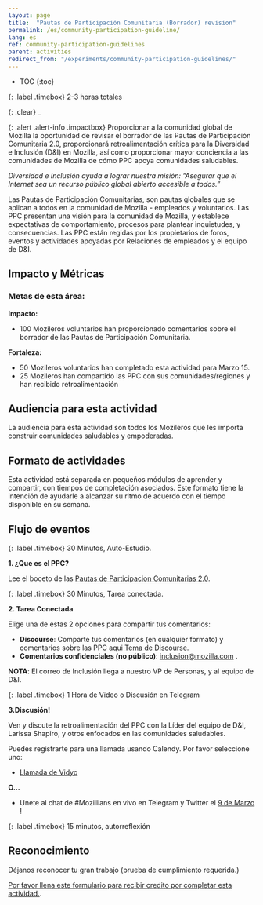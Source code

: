 ```yaml
---
layout: page
title:  "Pautas de Participación Comunitaria (Borrador) revision"
permalink: /es/community-participation-guideline/
lang: es
ref: community-participation-guidelines
parent: activities
redirect_from: "/experiments/community-participation-guidelines/"
---
```


* TOC
{:toc}

{: .label .timebox}
<span class="glyphicon glyphicon-time" aria-hidden="true"></span> 2-3 horas totales

{: .clear}
_

{: .alert .alert-info .impactbox}
<span class="glyphicon glyphicon-ok-circle" aria-hidden="true"></span>Proporcionar a la comunidad global de Mozilla la oportunidad de revisar el borrador de las Pautas de Participación Comunitaria 2.0, proporcionará retroalimentación crítica para la Diversidad e Inclusión (D&I) en Mozilla, así como proporcionar mayor conciencia a las comunidades de Mozilla de cómo PPC apoya comunidades saludables.

*Diversidad e Inclusión ayuda a lograr nuestra misión:
”Asegurar que el Internet sea un recurso público global abierto accesible a todos.”*

Las Pautas de Participación Comunitarias, son pautas globales que se aplican a todos en la comunidad de Mozilla - empleados y voluntarios. Las PPC presentan una visión para la comunidad de Mozilla, y establece expectativas de comportamiento, procesos para plantear inquietudes, y consecuencias. Las PPC están regidas por los propietarios de foros, eventos y actividades apoyadas por Relaciones de empleados y el equipo de D&I.

## Impacto y Métricas

### Metas de esta área:

__Impacto:__

* 100 Mozileros voluntarios han proporcionado comentarios sobre el borrador de las Pautas de Participación Comunitaria.

__Fortaleza:__

* 50 Mozileros voluntarios han completado esta actividad para Marzo 15.
* 25 Mozileros han compartido las PPC con sus comunidades/regiones y han recibido retroalimentación

## Audiencia para esta actividad

La audiencia para esta actividad son todos los Mozileros que les importa construir comunidades saludables y empoderadas.

## Formato de actividades

Esta actividad está separada en pequeños módulos de aprender y compartir, con tiempos de completación asociados. Este formato tiene la intención de ayudarle a alcanzar su ritmo de acuerdo con el tiempo disponible en su semana.

## Flujo de eventos

{: .label .timebox}
<span class="glyphicon glyphicon-time" aria-hidden="true"></span> 30 Minutos, Auto-Estudio.


**1. ¿Que es el PPC?**

 Lee el boceto de las [Pautas de Participacion Comunitarias 2.0](/assets/pdf/MozillaCommunityParticipationGuidelines-ES.pdf).

{: .label .timebox}
<span class="glyphicon glyphicon-time" aria-hidden="true"></span> 30 Minutos, Tarea conectada.

**2. Tarea Conectada**

Elige una de estas 2 opciones para compartir tus comentarios:

* **Discourse**: Comparte tus comentarios (en cualquier formato) y comentarios sobre las PPC aqui [Tema de Discourse](https://discourse.mozilla-community.org/t/community-participation-guidelines-draft-community-feedback/13816).
* **Comentarios confidenciales (no público)**: inclusion@mozilla.com .

**NOTA**: El correo de Inclusión llega a nuestro VP de Personas, y al equipo de D&I.

{: .label .timebox}
<span class="glyphicon glyphicon-time" aria-hidden="true"></span> 1 Hora de Video o Discusión en Telegram

**3.Discusión!**

Ven y discute la retroalimentación del PPC con la Líder del equipo de D&I, Larissa Shapiro, y otros enfocados en las comunidades saludables.

Puedes registrarte para una llamada usando Calendy. Por favor seleccione uno:

* [Llamada de Vidyo](https://calendly.com/eirwin/cpg-face-to-face-call-vidyo/02-23-2017)

**O...**

* Unete al chat de #Mozillians en vivo en Telegram y Twitter el [9 de Marzo](https://www.timeanddate.com/worldclock/fixedtime.html?msg=CPG+Telegram+%26+Twitter+Chat&iso=20170309T07&p1=1091&ah=1) !

{: .label .timebox}
<span class="glyphicon glyphicon-time" aria-hidden="true"></span>
15 minutos, autorreflexión


## Reconocimiento

Déjanos reconocer tu gran trabajo (prueba de cumplimiento requerida.)

[Por favor llena este formulario para recibir credito por completar esta actividad.](https://docs.google.com/a/mozilla.com/forms/d/e/1FAIpQLSfXbZrra9m4V6Rf_8wKHuWRkeB6nVwaGhwrgWPibZc1uAqtXA/viewform).
